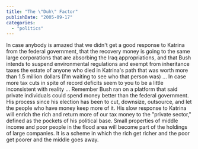 ```yaml
---
title: "The \"Duh\" Factor"
publishDate: "2005-09-17"
categories: 
  - "politics"
---
```


In case anybody is amazed that we didn't get a good response to Katrina from the federal government, that the recovery money is going to the same large corporations that are absorbing the Iraq appropriations, and that Bush intends to suspend environmental regulations and exempt from inheritance taxes the estate of anyone who died in Katrina's path that was worth more than 1.5 million dollars (I'm waiting to see who that person was) ... In case more tax cuts in spite of record deficits seem to you to be a little inconsistent with reality ... Remember Bush ran on a platform that said private individuals could spend money better than the federal government. His process since his election has been to cut, downsize, outsource, and let the people who have money keep more of it. His slow response to Katrina will enrich the rich and return more of our tax money to the "private sector," defined as the pockets of his political base. Small properties of middle income and poor people in the flood area will become part of the holdings of large companies. It is a scheme in which the rich get richer and the poor get poorer and the middle goes away.
